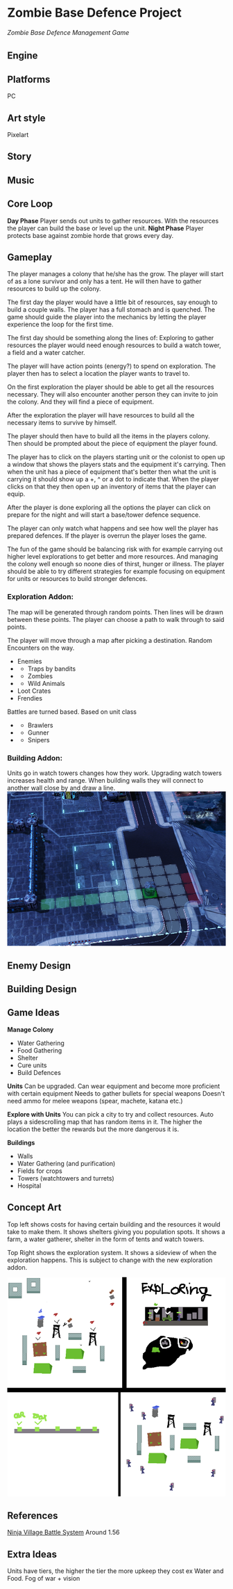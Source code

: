 
# Zombie Base Defence Project
###### Zombie Base Defence Management Game

## Engine


## Platforms
PC

## Art style
Pixelart

## Story


## Music


## Core Loop
**Day Phase**
Player sends out units to gather resources.
With the resources the player can build the base or level up the unit. 
**Night Phase**
Player protects base against zombie horde that grows every day.

## Gameplay
The player manages a colony that he/she has the grow.
The player will start of as a lone survivor and only has a tent.
He will then have to gather resources to build up the colony.

The first day the player would have a little bit of resources, say enough to build a couple walls. The player has a full stomach and is quenched. The game should guide the player into the mechanics by letting the player experience the loop for the first time.

The first day should be something along the lines of:
Exploring to gather resources the player would need enough resources to build a watch tower, a field and a water catcher. 

The player will have action points (energy?) to spend on exploration. The player then has to select a location the player wants to travel to.

On the first exploration the player should be able to get all the resources necessary. They will also encounter another person they can invite to join the colony. And they will find a piece of equipment.

After the exploration the player will have resources to build all the necessary items to survive by himself.

The player should then have to build all the items in the players colony. Then should be prompted about the piece of equipment the player found.

The player has to click on the players starting unit or the colonist to open up a window that shows the players stats and the equipment it's carrying. Then when the unit has a piece of equipment that's better then what the unit is carrying it should show up a +, ^ or a dot to indicate that. When the player clicks on that they then open up an inventory of items that the player can equip. 

After the player is done exploring all the options the player can click on prepare for the night and will start a base/tower defence sequence. 

The player can only watch what happens and see how well the player has prepared defences. If the player is overrun the player loses the game. 

The fun of the game should be balancing risk with for example carrying out higher level explorations to get better and more resources. And managing the colony well enough so noone dies of thirst, hunger or illness. The player should be able to try different strategies for example focusing on equipment for units or resources to build stronger defences. 

### Exploration Addon:
The map will be generated through random points.
Then lines will be drawn between these points.
The player can choose a path to walk through to said points.

The player will move through a map after picking a destination.
Random Encounters on the way. 
- Enemies
- - Traps by bandits 
- - Zombies
- - Wild Animals
- Loot Crates
- Frendies 

Battles are turned based.
Based on unit class 
- - Brawlers
- - Gunner
- - Snipers

### Building Addon:
Units go in watch towers changes how they work.
Upgrading watch towers increases health and range.
When building walls they will connect to another wall close by and draw a line.
![Grid and Wall System Reference](https://github.com/TheAtrxcity/ZombieBaseDefence/blob/main/Images/Reference%20Wall%20building%20and%20grid%20system.png)


## Enemy Design

## Building Design

## Game Ideas
**Manage Colony**
- Water Gathering
- Food Gathering
- Shelter
- Cure units
- Build Defences

**Units**
Can be upgraded.
Can wear equipment and become more proficient with certain equipment
Needs to gather bullets for special weapons
Doesn't need ammo for melee weapons (spear, machete, katana etc.)

**Explore with Units**
You can pick a city to try and collect resources.
Auto plays a sidescrolling map that has random items in it.
The higher the location the better the rewards but the more dangerous it is.

**Buildings**
- Walls
- Water Gathering (and purification)
- Fields for crops
- Towers (watchtowers and turrets)
- Hospital

## Concept Art
Top left shows costs for having certain building and the resources it would take to make them. It shows shelters giving you population spots.
It shows a farm, a water gatherer, shelter in the form of tents and watch towers.

Top Right shows the exploration system. It shows a sideview of when the exploration happens. This is subject to change with the new exploration addon.

![Zombie Game Concept](https://github.com/TheAtrxcity/ZombieBaseDefence/blob/main/Images/Zombie%20Game%20Concept.png)

## References
 [Ninja Village Battle System](https://www.youtube.com/watch?v=JKXopHzWBKI) Around 1.56

## Extra Ideas
Units have tiers, the higher the tier the more upkeep they cost ex Water and Food. 
Fog of war + vision
